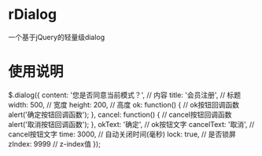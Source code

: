 rDialog
=======

一个基于jQuery的轻量级dialog

使用说明
=======

$.dialog({
	content: '您是否同意当前模式？',		// 内容
	title: '会员注册',					// 标题
	width: 500,							// 宽度
	height: 200,						// 高度
	ok: function() {					// ok按钮回调函数
		alert('确定按钮回调函数');
	},
	cancel: function() {				// cancel按钮回调函数
		alert('取消按钮回调函数');
	},
	okText: '确定',						// ok按钮文字
	cancelText: '取消',					// cancel按钮文字
	time: 3000,							// 自动关闭时间(毫秒)
	lock: true,							// 是否锁屏
	zIndex: 9999						// z-index值
});